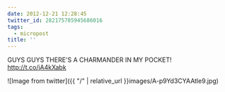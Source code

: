 ```yaml
---
date: 2012-12-21 12:28:45
twitter_id: 282175785945686016
tags:
  - micropost
title: ''
---
```


GUYS GUYS THERE'S A CHARMANDER IN MY POCKET! http://t.co/jA4kXabk

![Image from twitter]({{ "/" | relative_url  }}images/A-p9Yd3CYAAtle9.jpg)

